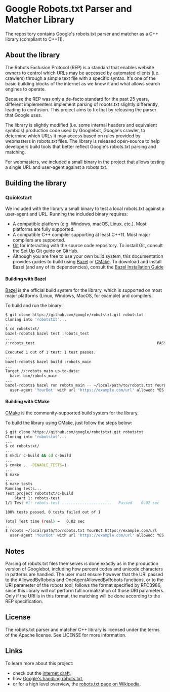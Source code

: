 
# Google Robots.txt Parser and Matcher Library

The repository contains Google's robots.txt parser and matcher as a C++ library
(compliant to C++11).

## About the library

The Robots Exclusion Protocol (REP) is a standard that enables website owners to
control which URLs may be accessed by automated clients (i.e. crawlers) through
a simple text file with a specific syntax. It's one of the basic building blocks
of the internet as we know it and what allows search engines to operate.

Because the REP was only a de-facto standard for the past 25 years, different
implementers implement parsing of robots.txt slightly differently, leading to
confusion. This project aims to fix that by releasing the parser that Google
uses.

The library is slightly modified (i.e. some internal headers and equivalent
symbols) production code used by Googlebot, Google's crawler, to determine which
URLs it may access based on rules provided by webmasters in robots.txt files.
The library is released open-source to help developers build tools that better
reflect Google's robots.txt parsing and matching.

For webmasters, we included a small binary in the project that allows testing a
single URL and user-agent against a robots.txt.

## Building the library

### Quickstart

We included with the library a small binary to test a local robots.txt against a
user-agent and URL. Running the included binary requires:

*   A compatible platform (e.g. Windows, macOS, Linux, etc.). Most platforms
    are fully supported.
*   A compatible C++ compiler supporting at least C++11. Most major compilers
    are supported.
*   [Git](https://git-scm.com/) for interacting with the source code repository.
    To install Git, consult the
    [Set Up Git](https://help.github.com/articles/set-up-git/) guide on
    [GitHub](https://github.com/).
*   Although you are free to use your own build system, this documentation provides
    guides to build using [Bazel](https://bazel.build) or [CMake](https://cmake.org/).
    To download and install Bazel (and any of its dependencies), consult the 
    [Bazel Installation Guide](https://docs.bazel.build/versions/master/install.html)

#### Building with Bazel

[Bazel](https://bazel.build/) is the official build system for the library,
which is supported on most major platforms (Linux, Windows, MacOS, for example)
and compilers.

To build and run the binary:

```bash
$ git clone https://github.com/google/robotstxt.git robotstxt
Cloning into 'robotstxt'...
...
$ cd robotstxt/
bazel-robots$ bazel test :robots_test
...
/:robots_test                                                      PASSED in 0.1s

Executed 1 out of 1 test: 1 test passes.
...
bazel-robots$ bazel build :robots_main
...
Target //:robots_main up-to-date:
  bazel-bin/robots_main
...
bazel-robots$ bazel run robots_main -- ~/local/path/to/robots.txt YourBot https://example.com/url
  user-agent 'YourBot' with url 'https://example.com/url' allowed: YES
```

#### Building with CMake

[CMake](https://cmake.org) is the community-supported build system for the library.

To build the library using CMake, just follow the steps below:

```bash
$ git clone https://github.com/google/robotstxt.git robotstxt
Cloning into 'robotstxt'...
...
$ cd robotstxt/
...
$ mkdir c-build && cd c-build
...
$ cmake .. -DENABLE_TESTS=1
...
$ make
...
$ make tests
Running tests...
Test project robotstxt/c-build
    Start 1: robots-test
1/1 Test #1: robots-test ......................   Passed    0.02 sec

100% tests passed, 0 tests failed out of 1

Total Test time (real) =   0.02 sec
...
$ robots ~/local/path/to/robots.txt YourBot https://example.com/url
  user-agent 'YourBot' with url 'https://example.com/url' allowed: YES
```

## Notes

Parsing of robots.txt files themselves is done exactly as in the production
version of Googlebot, including how percent codes and unicode characters in
patterns are handled. The user must ensure however that the URI passed to the
AllowedByRobots and OneAgentAllowedByRobots functions, or to the URI parameter
of the robots tool, follows the format specified by RFC3986, since this library
will not perform full normalization of those URI parameters. Only if the URI is
in this format, the matching will be done according to the REP specification.

## License

The robots.txt parser and matcher C++ library is licensed under the terms of the
Apache license. See LICENSE for more information.

## Links

To learn more about this project:

*   check out the [internet draft](https://tools.ietf.org/html/draft-rep-wg-topic),
*   how
    [Google's handling robots.txt](https://developers.google.com/search/reference/robots_txt),
*   or for a high level overview, the
    [robots.txt page on Wikipedia](https://en.wikipedia.org/wiki/Robots_exclusion_standard).
